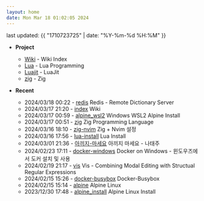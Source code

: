 ```yaml
---
layout: home
date: Mon Mar 18 01:02:05 2024
---
```


last updated: {{ "1710723725" | date: "%Y-%m-%d %H:%M" }}

* __Project__
	- [Wiki](/wiki/index) - Wiki Index
	- [Lua](/wiki/lua) - Lua Programming
	- [Luajit](/wiki/luajit) - LuaJit
	- [zig](/wiki/zig) - Zig

* __Recent__
	- 2024/03/18 00:22 - [redis](wiki/redis.md) Redis - Remote Dictionary Server
	- 2024/03/17 21:20 - [index](wiki/index.md) Wiki
	- 2024/03/17 00:59 - [alpine_wsl2](wiki/alpine_wsl2.md) Windows WSL2 Alpine Install
	- 2024/03/17 00:51 - [zig](wiki/zig.md) Zig Programming Language
	- 2024/03/16 18:10 - [zig-nvim](wiki/zig-nvim.md) Zig + Nvim 설정
	- 2024/03/16 17:56 - [lua-install](wiki/lua-install.md) Lua Install
	- 2024/03/01 21:36 - [아끼지-마세요](wiki/아끼지-마세요.md) 아끼지 마세요 - 나태주
	- 2024/02/23 17:11 - [docker-windows](wiki/docker-windows.md) Docker on Windows - 윈도우즈에서 도커 설치 및 사용
	- 2024/02/19 21:17 - [vis](wiki/vis.md) Vis - Combining Modal Editing with Structual Regular Expressions
	- 2024/02/15 15:26 - [docker-busybox](wiki/docker-busybox.md) Docker-Busybox
	- 2024/02/15 15:14 - [alpine](wiki/alpine.md) Alpine Linux
	- 2023/12/30 17:48 - [alpine_install](wiki/alpine_install.md) Alpine Linux Install
